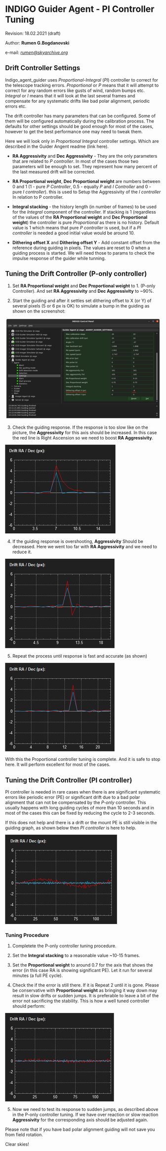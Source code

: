 # INDIGO Guider Agent - PI Controller Tuning

Revision: 18.02.2021 (draft)

Author: **Rumen G.Bogdanovski**

e-mail: *rumen@skyarchive.org*

## Drift Controller Settings

Indigo_agent_guider uses *Proportional-Integral* (*PI*) controller to correct for the telescope tracking errors. *Proportional* or *P*
means that it will attempt to correct for any random errors like gusts of wind, random bumps etc. *Integral* or *I* means
that it will look at the last several frames and compensate for any systematic drifts like bad polar alignment, periodic
errors etc.

The drift controller has many parameters that can be configured. Some of them will be configured automatically
during the calibration process. The defaults for other settings should be good enough for most of the cases, however
to get the best performance one may need to tweak them.

Here we will look only in *Proportional Integral* controller settings. Which are described in the Guider Angent readme (link here).

* **RA Aggressivity** and **Dec Aggressivity** - They are the only parameters that are related to *P controller*. In most of the cases those two parameters will be enough to set. They represent how many percent of the last measured drift will be corrected.

* **RA Proportional weight**, **Dec Proportional weight** are numbers between 0 and 1 (1 - pure *P Controller*, 0.5 - equally *P* and *I Controller* and 0 - pure *I controller*). this is used to Setup the Aggressivity of the *I controller* In relation to P controller.

* **Integral stacking** - the history length (in number of frames) to be used for the *Integral* component of the controller. If stacking is 1 (regardless of the values of the **RA Proportional weight** and **Dec Proportional weight**) the controller is pure *Proportional* as there is no history.
Default value is 1 which means that pure *P controller* is used, but if a *PI controller* is needed a good initial value would be around 10.

* **Dithering offset X** and  **Dithering offset Y** - Add constant offset from the reference during guiding in pixels. The values are reset to 0 when a guiding process is started. We will need those to params to check the impulse response of the guider while tunning.

## Tuning the Drift Controller (P-only controller)

1. Set **RA Proportional weight** and **Dec Proportional weight** to 1.
(P-only Controller). And set **RA Aggressivity** and **Dec Aggressivity** to ~90%.

2. Start the guiding and after it settles set dithering offset to X (or Y) of several pixels (5 or 6 px is OK) to simulate a bump in the guiding as shown on the screenshot:

![](GUIDING_PI_CONTROLLER_TUNING/1.ICP_dither.png)

3. Check the guiding response. If the response is too slow like on the picture, the **Aggressivity** for this axis should be increased. In this case the red line is Right Ascension so we need to boost **RA Aggressivity**.

![](GUIDING_PI_CONTROLLER_TUNING/2.undershoot.png)

4. If the guiding response is overshooting, **Aggressivity** Should be decreased. Here we went too far with **RA Aggressivity** and we need to reduce it.

![](GUIDING_PI_CONTROLLER_TUNING/3.overshoot.png)

5. Repeat the process until response is fast and accurate (as shown)

![](GUIDING_PI_CONTROLLER_TUNING/4.ok_response.png)

With this the Proportional controller tuning is complete. And it is safe to stop here. It will perform excellent for most of the cases.

## Tuning the Drift Controller (PI controller)
PI controller is needed in rare cases when there is are significant systematic errors like periodic error (PE) or significant drift due to a bad polar alignment that can not be compensated by the *P-only* controller. This usually happens with long guiding cycles of more than 10 seconds and in most of the cases this can be fixed by reducing the cycle to 2-3 seconds.

If this does not help and there is a drift or the mount PE is still visible in the guiding graph, as shown below then *PI controller* is here to help.

![](GUIDING_PI_CONTROLLER_TUNING/6.P_only.png)

### Tuning Procedure
1. Completete the P-only controller tuning procedure.

2. Set the **Integral stacking** to a reasonable value ~10-15 frames.

3. Set the **Proportional weight** to around 0.7 for the axis that shows the error (in this case RA is showing significant PE). Let it run for several minutes (a full PE cycle).

4. Check the if the error is still there. If it is Repeat 2 until it is gone. Please be conservative with **Proportional weight** as bringing it way down may result in slow drifts or sudden jumps. It is preferable to leave a bit of the error not sacrificing the stability. This is how a well tuned controller should perform:

![](GUIDING_PI_CONTROLLER_TUNING/7.tunned.png)

5. Now we need to test its response to sudden jumps, as described above in the P-only controller tuning. If we have over reaction or slow reaction **Aggressivity** for the corresponding axis should be adjusted again.

Please note that if you have bad polar alignment guiding will not save you from field rotation.

Clear skies!
